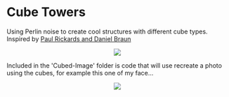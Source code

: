 # Cube Towers

Using Perlin noise to create cool structures with different cube types. Inspired by [Paul Rickards and Daniel Braun](https://twitter.com/paulrickards/status/1163573261344681991)

<p align="center"><img src="https://github.com/erdavids/Cube-Towers/blob/master/Examples/Favorites/git-display.png"></p>

Included in the 'Cubed-Image' folder is code that will use recreate a photo using the cubes, for example this one of my face... 

<p align="center"><img src="https://github.com/erdavids/Cube-Towers/blob/master/Cubed_Image/Examples/git-display.png"></p>
